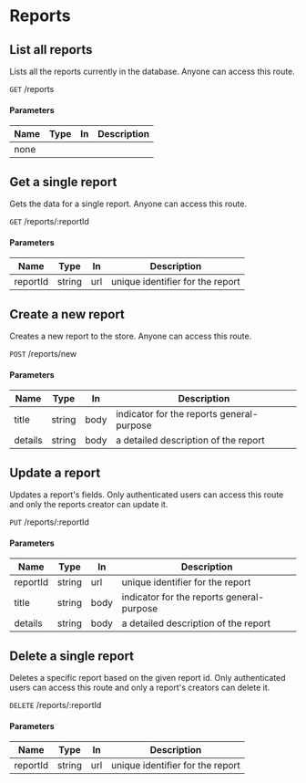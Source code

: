 # Reports

## List all reports

Lists all the reports currently in the database. Anyone can access this route.

`GET` /reports

#### Parameters

| Name        | Type   | In   | Description  |
| ----------- | -----  | ---  | ------------ |
| none        |        |      |              |


## Get a single report

Gets the data for a single report. Anyone can access this route.

`GET` /reports/:reportId

#### Parameters

| Name        | Type   | In   | Description  |
| ----------- | -----  | ---  | ------------ |
| reportId    | string | url  | unique identifier for the report |


## Create a new report

Creates a new report to the store. Anyone can access this route.

`POST` /reports/new

#### Parameters

| Name        | Type   | In   | Description  |
| ----------- | -----  | ---  | ------------ |
| title       | string | body | indicator for the reports general-purpose |
| details     | string | body | a detailed description of the report |


## Update a report

Updates a report's fields. Only authenticated users can access this route and only the reports creator can update it.

`PUT` /reports/:reportId

#### Parameters

| Name        | Type   | In   | Description  |
| ----------- | -----  | ---  | ------------ |
| reportId    | string | url  | unique identifier for the report |
| title       | string | body | indicator for the reports general-purpose |
| details     | string | body | a detailed description of the report |


## Delete a single report

Deletes a specific report based on the given report id. Only authenticated users can access this route and only a report's creators can delete it.

`DELETE` /reports/:reportId

#### Parameters

| Name        | Type   | In   | Description  |
| ----------- | -----  | ---  | ------------ |
| reportId    | string | url  | unique identifier for the report |
